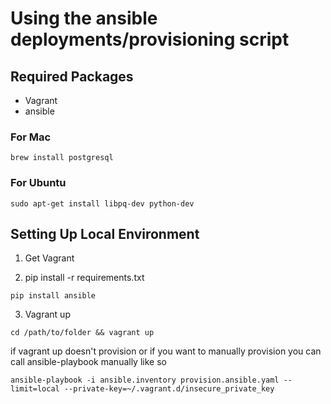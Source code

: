 Using the ansible deployments/provisioning script
=================================================

## Required Packages

* Vagrant
* ansible

### For Mac
```
brew install postgresql
```

### For Ubuntu
```
sudo apt-get install libpq-dev python-dev
```

## Setting Up Local Environment

1. Get Vagrant

2. pip install -r requirements.txt

```
pip install ansible
```

3. Vagrant up

```
cd /path/to/folder && vagrant up
```

if vagrant up doesn't provision or if you want to manually provision you can call ansible-playbook manually like so
```
ansible-playbook -i ansible.inventory provision.ansible.yaml --limit=local --private-key=~/.vagrant.d/insecure_private_key
```
